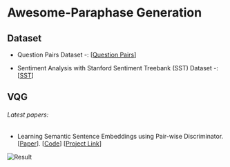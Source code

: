 # Awesome-Paraphase Generation

## Dataset

- Question Pairs Dataset -: [[Question Pairs](https://data.quora.com/First-Quora-Dataset-Release-Question-Pairs)]

- Sentiment Analysis with Stanford Sentiment Treebank (SST) Dataset -: [[SST](https://nlp.stanford.edu/sentiment/code.html)]

## VQG
###### Latest papers: 

 - Learning Semantic Sentence Embeddings using Pair-wise Discriminator. [[Paper](http://aclweb.org/anthology/C18-1230)]. [[Code](https://github.com/badripatro/PQG/)] [[Project Link](https://badripatro.github.io/Question-Paraphrases/)]

![Result](fig/intro.png) 
